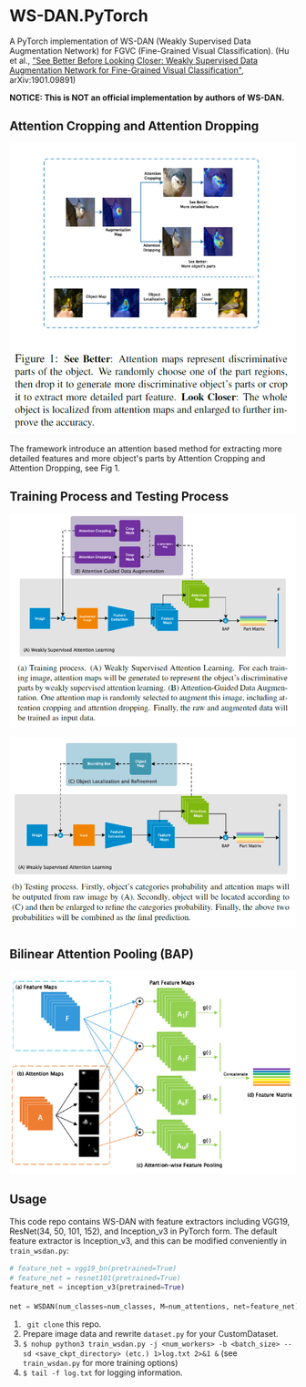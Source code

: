 # WS-DAN.PyTorch
A PyTorch implementation of WS-DAN (Weakly Supervised Data Augmentation Network) for FGVC (Fine-Grained Visual Classification). (Hu et al., ["See Better Before Looking Closer: Weakly Supervised Data Augmentation
Network for Fine-Grained Visual Classification"](https://arxiv.org/abs/1901.09891v2), arXiv:1901.09891)

**NOTICE: This is NOT an official implementation by authors of WS-DAN.**


## Attention Cropping and Attention Dropping
![Fig1](./images/Fig1.png)

The framework introduce an attention based method for extracting more detailed features and more object's parts by Attention Cropping and Attention Dropping, see Fig 1. 

## Training Process and  Testing Process 
![Fig2a](./images/Fig2a.PNG)

![Fig2b](./images/Fig2b.PNG)

## Bilinear Attention Pooling (BAP)

![Fig3](./images/Fig3.PNG)

## Usage
This code repo contains WS-DAN with feature extractors including VGG19, ResNet(34, 50, 101, 152), and Inception_v3 in PyTorch form. The default feature extractor is Inception_v3, and this can be modified conveniently in ```train_wsdan.py```: 

```python
# feature_net = vgg19_bn(pretrained=True)
# feature_net = resnet101(pretrained=True)
feature_net = inception_v3(pretrained=True)

net = WSDAN(num_classes=num_classes, M=num_attentions, net=feature_net)
```

1. ``` git clone``` this repo.
2. Prepare image data and rewrite ```dataset.py``` for your CustomDataset.
3. ```$ nohup python3 train_wsdan.py -j <num_workers> -b <batch_size> --sd <save_ckpt_directory> (etc.) 1>log.txt 2>&1 &``` (see ```train_wsdan.py``` for more training options)
4. ```$ tail -f log.txt``` for logging information.

